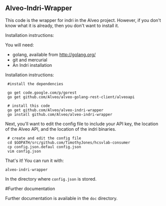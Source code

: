 Alveo-Indri-Wrapper
----------------

This code is the wrapper for indri in the Alveo project. However, if you don't know
what it is already, then you don't want to install it.

Installation instructions:

You will need:

* golang, available from http://golang.org/
* git and mercurial
* An Indri installation

Installation instructions:

     #install the dependencies
	 
     go get code.google.com/p/gorest
	 go get github.com/Alveo/alveo-golang-rest-client/alveoapi
	 
	 # install this code
	 go get github.com/Alveo/alveo-indri-wrapper
     go install github.com/Alveo/alveo-indri-wrapper

Next, you'll want to edit the config file to include your API key, the location of the Alveo API, and the location of the indri binaries.
	 
	 # create and edit the config file
	 cd $GOPATH/src/github.com/TimothyJones/hcsvlab-consumer
	 cp config.json.defaul config.json
	 vim config.json

That's it! You can run it with:

    alveo-indri-wrapper
	
In the directory where `config.json` is stored.
   
#Further documentation

Further documentation is available in the `doc` directory.
